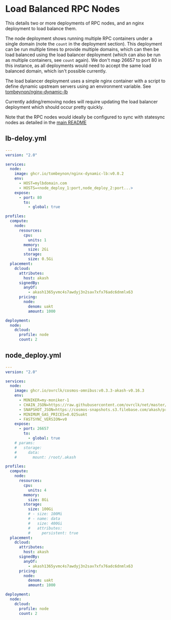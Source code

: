 # Load Balanced RPC Nodes

This details two or more deployments of RPC nodes, and an nginx deployment to load balance them.

The node deployment shows running multiple RPC containers under a single domain (note the `count` in the deployment section). 
This deployment can be run multiple times to provide multiple domains, which can then be load balanced using the load balancer deployment (which can also be run as multiple containers, see `count` again). 
We don't map 26657 to port 80 in this instance, as all deployments would need to accept the same load balanced domain, which isn't possible currently.

The load balancer deployment uses a simple nginx container with a script to 
define dynamic upstream servers using an environment variable. See [tombeynon/nginx-dynamic-lb](https://github.com/tombeynon/nginx-dynamic-lb)

Currently adding/removing nodes will require updating the load balancer deployment
which should occur pretty quickly. 

Note that the RPC nodes would ideally be configured to sync with statesync nodes as detailed in the [main README](/README.md#statesync)

## lb-deloy.yml 

``` yaml 
---
version: "2.0"

services:
  node:
    image: ghcr.io/tombeynon/nginx-dynamic-lb:v0.0.2
    env:
      - HOST=mylbdomain.com
      - HOSTS=<node_deploy_1:port,node_deploy_2:port...>
    expose:
      - port: 80
        to:
          - global: true

profiles:
  compute:
    node:
      resources:
        cpu:
          units: 1
        memory:
          size: 2Gi
        storage:
          size: 0.5Gi
  placement:
    dcloud:
      attributes:
        host: akash
      signedBy:
        anyOf:
          - akash1365yvmc4s7awdyj3n2sav7xfx76adc6dnmlx63
      pricing:
        node:
          denom: uakt
          amount: 1000

deployment:
  node:
    dcloud:
      profile: node
      count: 2
``` 

## node_deploy.yml

```yaml
---
version: "2.0"

services:
  node:
    image: ghcr.io/ovrclk/cosmos-omnibus:v0.3.3-akash-v0.16.3
    env:
      - MONIKER=my-moniker-1
      - CHAIN_JSON=https://raw.githubusercontent.com/ovrclk/net/master/mainnet/meta.json
      - SNAPSHOT_JSON=https://cosmos-snapshots.s3.filebase.com/akash/pruned/snapshot.json
      - MINIMUM_GAS_PRICES=0.025uakt
      - FASTSYNC_VERSION=v0
    expose:
      - port: 26657
        to:
          - global: true
    # params:
    #   storage:
    #     data:
    #       mount: /root/.akash

profiles:
  compute:
    node:
      resources:
        cpu:
          units: 4
        memory:
          size: 8Gi
        storage:
          size: 100Gi
          # - size: 100Mi
          # - name: data
          #   size: 400Gi
          #   attributes:
          #     persistent: true
  placement:
    dcloud:
      attributes:
        host: akash
      signedBy:
        anyOf:
          - akash1365yvmc4s7awdyj3n2sav7xfx76adc6dnmlx63
      pricing:
        node:
          denom: uakt
          amount: 1000

deployment:
  node:
    dcloud:
      profile: node
      count: 2
```